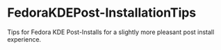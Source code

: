 # FedoraKDEPost-InstallationTips
Tips for Fedora KDE Post-Installs for a slightly more pleasant post install experience.
